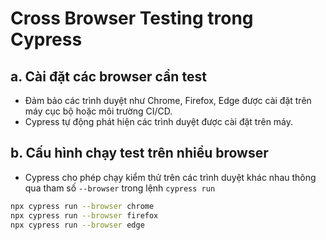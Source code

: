 # Cross Browser Testing trong Cypress
## a. Cài đặt các browser cần test
- Đảm bảo các trình duyệt như Chrome, Firefox, Edge được cài đặt trên máy cục bộ hoặc môi trường CI/CD.
- Cypress tự động phát hiện các trình duyệt được cài đặt trên máy.

## b. Cấu hình chạy test trên nhiều browser
- Cypress cho phép chạy kiểm thử trên các trình duyệt khác nhau thông qua tham số `--browser` trong lệnh `cypress run`
```bash
npx cypress run --browser chrome
npx cypress run --browser firefox
npx cypress run --browser edge
```
